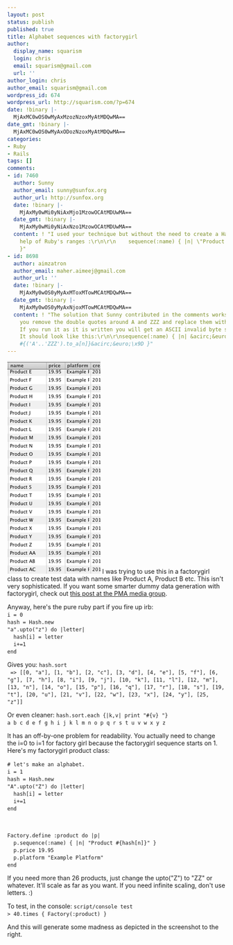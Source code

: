 ```yaml
---
layout: post
status: publish
published: true
title: Alphabet sequences with factorygirl
author:
  display_name: squarism
  login: chris
  email: squarism@gmail.com
  url: ''
author_login: chris
author_email: squarism@gmail.com
wordpress_id: 674
wordpress_url: http://squarism.com/?p=674
date: !binary |-
  MjAxMC0wOS0wMyAxMzozNzoxMyAtMDQwMA==
date_gmt: !binary |-
  MjAxMC0wOS0wMyAxODozNzoxMyAtMDQwMA==
categories:
- Ruby
- Rails
tags: []
comments:
- id: 7460
  author: Sunny
  author_email: sunny@sunfox.org
  author_url: http://sunfox.org
  date: !binary |-
    MjAxMy0wMi0yNiAxMjo1MzowOCAtMDUwMA==
  date_gmt: !binary |-
    MjAxMy0wMi0yNiAxNzo1MzowOCAtMDUwMA==
  content: ! "I used your technique but without the need to create a Hash with the
    help of Ruby's ranges :\r\n\r\n    sequence(:name) { |n| \"Product #{(\"A\"..\"ZZZ\").to_a[n]}\"
    }"
- id: 8698
  author: aimzatron
  author_email: maher.aimeej@gmail.com
  author_url: ''
  date: !binary |-
    MjAxMy0wOS0yMyAxMToxMTowMCAtMDQwMA==
  date_gmt: !binary |-
    MjAxMy0wOS0yMyAxNjoxMTowMCAtMDQwMA==
  content: ! "The solution that Sunny contributed in the comments works but only if
    you remove the double quotes around A and ZZZ and replace them with single quotes.
    If you run it as it is written you will get an ASCII invalid byte sequence error.
    It should look like this:\r\n\r\nsequence(:name) { |n| &acirc;&euro;&oelig;Product
    #{('A'..'ZZZ').to_a[n]}&acirc;&euro;\x9D }"
---
```

<p><img src="/uploads/2010/09/factory_alphabet.png" alt="" title="factory_alphabet" width="215" height="491" class="alignright size-full wp-image-675" />
I was trying to use this in a factorygirl class to create test data with names like Product A, Product B etc.  This isn't very sophisticated.  If you want some smarter dummy data generation with factorygirl, check out <a href="http://www.pmamediagroup.com/2009/05/smarter-sequencing-in-factory-girl/">this post at the PMA media group</a>.</p>
<p>Anyway, here's the pure ruby part if you fire up irb:
<code>
i = 0
hash = Hash.new
"a".upto("z") do |letter|
  hash[i] = letter
  i+=1
end
</code></p>
<p>Gives you:
<code>hash.sort
 => [[0, "a"], [1, "b"], [2, "c"], [3, "d"], [4, "e"], [5, "f"], [6, "g"], [7, "h"], [8, "i"], [9, "j"], [10, "k"], [11, "l"], [12, "m"], [13, "n"], [14, "o"], [15, "p"], [16, "q"], [17, "r"], [18, "s"], [19, "t"], [20, "u"], [21, "v"], [22, "w"], [23, "x"], [24, "y"], [25, "z"]]</code></p>
<p>Or even cleaner:
<code>hash.sort.each {|k,v| print "#{v} "}
a b c d e f g h i j k l m n o p q r s t u v w x y z
</code></p>
<p>It has an off-by-one problem for readability.  You actually need to change the i=0 to i=1 for factory girl because the factorygirl sequence starts on 1.  Here's my factorygirl product class:</p>
<p><code># let's make an alphabet.
i = 1
hash = Hash.new
"A".upto("Z") do |letter|
  hash[i] = letter
  i+=1
end</p>
<p>Factory.define :product do |p|
  p.sequence(:name) { |n| "Product #{hash[n]}" }
  p.price 19.95
  p.platform "Example Platform"
end
</code></p>
<p>If you need more than 26 products, just change the upto("Z") to "ZZ" or whatever.  It'll scale as far as you want.  If you need infinite scaling, don't use letters.  :)</p>
<p>To test, in the console:
<code>script/console test
> 40.times { Factory(:product) }
</code></p>
<p>And this will generate some madness as depicted in the screenshot to the right.</p>
